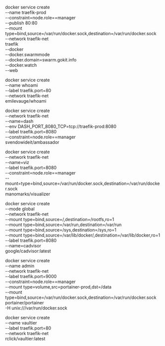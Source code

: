 docker service create \
    --name traefik-prod \
    --constraint=node.role==manager \
    --publish 80:80 \
    --mount type=bind,source=/var/run/docker.sock,destination=/var/run/docker.sock \
    --network traefik-net \
    traefik \
    --docker \
    --docker.swarmmode \
    --docker.domain=swarm.gokit.info \
    --docker.watch \
    --web


docker service create \
    --name whoami \
    --label traefik.port=80 \
    --network traefik-net \
    emilevauge/whoami

docker service create \
    --network traefik-net \
    --name=dash \
    --env DASH_PORT_8080_TCP=tcp://traefik-prod:8080 \
    --label traefik.port=8080 \
    --constraint=node.role==manager \
    svendowideit/ambassador

docker service create \
    --network traefik-net \
    --name=viz \
    --label traefik.port=8080 \
    --constraint=node.role==manager \
    --mount=type=bind,source=/var/run/docker.sock,destination=/var/run/docker.sock \
  manomarks/visualizer

docker service create \
    --mode global \
    --network traefik-net \
    --mount type=bind,source=/,destination=/rootfs,ro=1 \
    --mount type=bind,source=/var/run,destination=/var/run \
    --mount type=bind,source=/sys,destination=/sys,ro=1 \
    --mount type=bind,source=/var/lib/docker/,destination=/var/lib/docker,ro=1 \
    --label traefik.port=8080 \
    --name=cadvisor \
  google/cadvisor:latest

docker service create \
    --name admin \
    --network traefik-net \
    --label traefik.port=9000 \
    --constraint=node.role==manager \
    --mount type=volume,src=portainer-prod,dst=/data \
    --mount type=bind,source=/var/run/docker.sock,destination=/var/run/docker.sock \
    portainer/portainer \
    -H unix:///var/run/docker.sock


docker service create \
    --name vaultier \
    --label traefik.port=80 \
    --network traefik-net \
    rclick/vaultier:latest